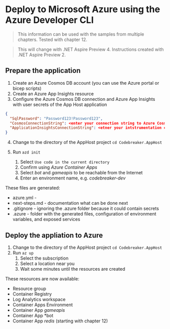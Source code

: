 # Deploy to Microsoft Azure using the Azure Developer CLI

> This information can be used with the samples from multiple chapters. Tested with chapter 12. 

> This will change with .NET Aspire Preview 4. Instructions created with .NET Aspire Preview 2.

## Prepare the application

1. Create an Azure Cosmos DB account (you can use the Azure portal or bicep scripts)
2. Create an Azure App Insights resource
3. Configure the Azure Cosmos DB connection and Azure App Insights with user secrets of the App Host application

```json
{
  "SqlPassword": "Password123!Password123",
  "CosmosConnectionString": <enter your connection string to Azure Cosmos DB>,
  "ApplicationInsightsConnectionString": <etner your intstrumentation connection string>
}
```

4. Change to the directory of the AppHost project `cd Codebreaker.AppHost`

5. Run ```azd init```

    1. Select `Use code in the current directory`
    2. Confirm using *Azure Container Apps*
    3. Select *bot* and *gameapis* to be reachable from the Internet
    4. Enter an environment name, e.g. *codebreaker-dev*

These files are generated:
* azure.yml - 
* next-steps.md - documentation what can be done next
* .gitignore - ignoring the .azure folder because it could contain secrets
* .azure - folder with the generated files, configuration of environment variables, and exposed services

## Deploy the appliation to Azure

1. Change to the directory of the AppHost project `cd Codebreaker.AppHost`
2. Run ```az up```
    1. Select the subscription
    2. Select a location near you
    3. Wait some minutes until the resources are created

These resources are now available:

* Resource group
* Container Registry
* Log Analytics workspace
* Container Apps Environment
* Container App *gameapis*
* Container App *bot
* Container App *redis* (starting with chapter 12)
